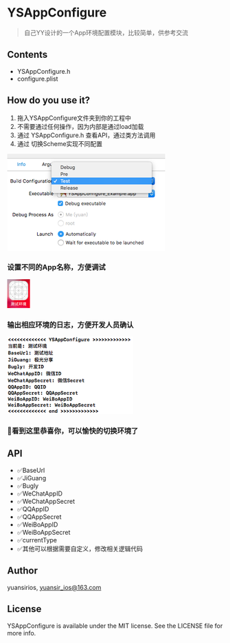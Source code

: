 # YSAppConfigure

> 自己YY设计的一个App环境配置模块，比较简单，供参考交流

## Contents

* YSAppConfigure.h
* configure.plist

## How do you use it?

1. 拖入YSAppConfigure文件夹到你的工程中
2. 不需要通过任何操作，因为内部是通过load加载
3. 通过 YSAppConfigure.h 查看API，通过类方法调用
4. 通过 切换Scheme实现不同配置

![avatar](./Snapshots/scheme.png)

### 设置不同的App名称，方便调试

![](./Snapshots/AppIcon.png)

### 输出相应环境的日志，方便开发人员确认

![](./Snapshots/logOut.png)

### 🎉看到这里恭喜你，可以愉快的切换环境了

## API
*   ✅BaseUrl
*   ✅JiGuang
*   ✅Bugly
*   ✅WeChatAppID
*   ✅WeChatAppSecret
*   ✅QQAppID
*   ✅QQAppSecret
*   ✅WeiBoAppID
*   ✅WeiBoAppSecret
*   ✅currentType
*   ✅其他可以根据需要自定义，修改相关逻辑代码

## Author

yuansirios, yuansir_ios@163.com

## License

YSAppConfigure is available under the MIT license. See the LICENSE file for more info.
